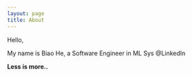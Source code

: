 ```yaml
---
layout: page
title: About
---
```


Hello,

My name is Biao He, a Software Engineer in ML Sys @LinkedIn



**Less is more..**
